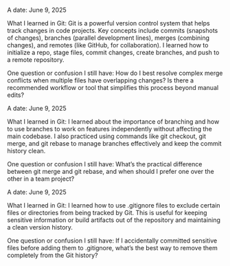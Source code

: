 A date:
June 9, 2025

What I learned in Git:
Git is a powerful version control system that helps track changes in code projects. Key concepts include commits (snapshots of changes), branches (parallel development lines), merges (combining changes), and remotes (like GitHub, for collaboration). I learned how to initialize a repo, stage files, commit changes, create branches, and push to a remote repository.

One question or confusion I still have:
How do I best resolve complex merge conflicts when multiple files have overlapping changes? Is there a recommended workflow or tool that simplifies this process beyond manual edits?

A date:
June 9, 2025

What I learned in Git:
I learned about the importance of branching and how to use branches to work on features independently without affecting the main codebase. I also practiced using commands like git checkout, git merge, and git rebase to manage branches effectively and keep the commit history clean.

One question or confusion I still have:
What’s the practical difference between git merge and git rebase, and when should I prefer one over the other in a team project?

A date:
June 9, 2025

What I learned in Git:
I learned how to use .gitignore files to exclude certain files or directories from being tracked by Git. This is useful for keeping sensitive information or build artifacts out of the repository and maintaining a clean version history.

One question or confusion I still have:
If I accidentally committed sensitive files before adding them to .gitignore, what’s the best way to remove them completely from the Git history?

